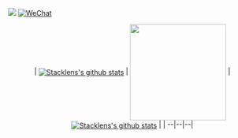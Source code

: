 [![](https://leetcode-badge.haozibi.dev/v1cn/solved/maxusun.svg?style=flat-square&labelColor=black&color=%23ffa116&label=Solved&query=solvedOverTotal&logo=leetcode&logoColor=yellow)](https://www.leetcode-cn.com/u/maxusun)
[![WeChat](https://img.shields.io/badge/WeChat-mx_ninthSun-brightgreen.svg?style=flat-square&logo=Juejin)](wechat_qr_code.jpg?raw=true)

<div align="center">
| <a href="https://github.com/stacklens/django_blog_tutorial"><img align="center" src="https://github-readme-stats.vercel.app/api?username=maxusun&show_icons=true&theme=dark" alt="Stacklens's github stats" /></a> | <a href="https://github.com/stacklens/django_blog_tutorial"><img align="center" src="https://github-readme-stats.vercel.app/api/top-langs/?username=maxusun&layout=compact&hide_border=true&theme=dark"  height=195px/></a> | <a href="https://github.com/stacklens/django_blog_tutorial"><img align="center" src="https://stats.justsong.cn/api/leetcode/?username=maxusun&theme=dark&cn=true" alt="Stacklens's github stats" /></a> |
| --|--|--|
</div>
